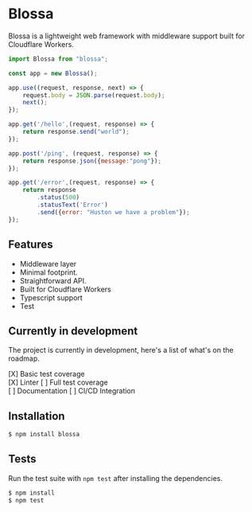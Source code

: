# Blossa
Blossa is a lightweight web framework with middleware support built for Cloudflare Workers.

```js
import Blossa from "blossa";

const app = new Blossa();

app.use((request, response, next) => {
    request.body = JSON.parse(request.body);
    next();
});

app.get('/hello',(request, response) => {
    return response.send("world");
});

app.post('/ping', (request, response) => {
    return response.json({message:"pong"});
});

app.get('/error',(request, response) => {
    return response
        .status(500)
        .statusText('Error')
        .send({error: "Huston we have a problem"});
});
```

## Features

- Middleware layer
- Minimal footprint.
- Straightforward API.
- Built for Cloudflare Workers
- Typescript support
- Test

## Currently in development

The project is currently in development, here's a list of what's on the roadmap.  

[X] Basic test coverage  
[X] Linter
[ ] Full test coverage  
[ ] Documentation
[ ] CI/CD Integration

## Installation

```bash
$ npm install blossa
```

## Tests

Run the test suite with `npm test` after installing the dependencies.

```bash
$ npm install
$ npm test
```

